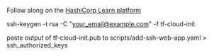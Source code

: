 Follow along on the [HashiCorp Learn platform](https://learn.hashicorp.com/tutorials/terraform/cloud-init?in=terraform/provision)

ssh-keygen -t rsa -C "your_email@example.com" -f tf-cloud-init

paste output of tf-cloud-init.pub to scripts/add-ssh-web-app.yaml > ssh_authorized_keys